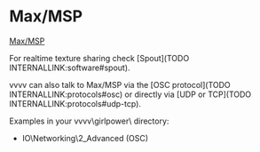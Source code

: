 # Max/MSP


<a href="http://cycling74.com/products/max/" class="extURL" target="_blank">Max/MSP</a>  


For realtime texture sharing check [Spout](TODO INTERNALLINK:software#spout).  

vvvv can also talk to Max/MSP via the [OSC protocol](TODO INTERNALLINK:protocols#osc) or directly via [UDP or TCP](TODO INTERNALLINK:protocols#udp-tcp).  

Examples in your vvvv\girlpower\ directory:  
* IO\Networking\2_Advanced (OSC)  



